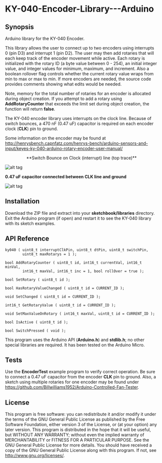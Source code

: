# KY-040-Encoder-Library---Arduino

## Synopsis
Arduino library for the KY-040 Encoder. 

This library allows the user to connect up to two encoders using interrupts 0 (pin D3) and interrupt 1 (pin D2). The user may then add rotaries that will each keep track of the encoder movement while active. Each rotary is initialized with the rotary ID (a byte value between 0 - 254), an initial integer value, and integer values for minimum, maximum, and increment. Also a boolean rollover flag controls whether the current rotary value wraps from min to max or max to min. If more encoders are needed, the source code provides comments showing what edits would be needed.

Note, memory for the total number of rotaries for an encoder is allocated during object creation. If you attempt to add a rotary using **AddRotaryCounter** that exceeds the limit set during object creation, the function will return **false**.

The KY-040 encoder library uses interrupts on the clock line. Because of switch bounces, a 470 nF (0.47 uF) capacitor is required on each encoder clock (**CLK**) pin to ground.

Some information on the encoder may be found at 
http://henrysbench.capnfatz.com/henrys-bench/arduino-sensors-and-input/keyes-ky-040-arduino-rotary-encoder-user-manual/

<center>**Switch Bounce on Clock (interrupt) line (top trace)**</center>

![alt tag](https://cloud.githubusercontent.com/assets/3778024/20508566/0f773998-b028-11e6-93be-419c9a08014c.png)

**0.47 uF capacitor connected between CLK line and ground** 

![alt tag](https://cloud.githubusercontent.com/assets/3778024/20508570/1a946d00-b028-11e6-8b36-ff34b561c11a.png)

## Installation

Download the ZIP file and extract into your **sketchbook/libraries** directory. Exit the Arduino program (if open) and restart it to see the KY-040 library with its sketch examples.

## API Reference

	ky040 ( uint8_t interruptClkPin, uint8_t dtPin, uint8_t switchPin,
			uint8_t maxRotarys = 1 );
	
	bool AddRotaryCounter ( uint8_t id, int16_t currentVal, int16_t minVal,
			int16_t maxVal, int16_t inc = 1, bool rollOver = true );
	
	bool SetRotary ( uint8_t id );

	bool HasRotaryValueChanged ( uint8_t id = CURRENT_ID );

	void SetChanged ( uint8_t id = CURRENT_ID );
	
	int16_t GetRotaryValue ( uint8_t id = CURRENT_ID );

	void SetMaxValueOnRotary ( int16_t maxVal, uint8_t id = CURRENT_ID );

	bool IsActive ( uint8_t id );

	bool SwitchPressed ( void );

This program uses the Arduino API (**Arduino.h**) and **stdlib.h**; no other special libraries are required. It has been tested on the Arduino Micro.

## Tests

Use the **EncoderTest** example program to verify correct operation.  Be sure to connect a 0.47 uF capacitor from the encoder **CLK** pin to ground.  Also, a sketch using multiple rotaries for one encoder may be found under https://github.com/Billwilliams1952/Arduino-Controlled-Fan-Tester.

## License

This program is free software: you can redistribute it and/or modify it under the terms of the GNU General Public License as published by the Free Software Foundation, either version 3 of the License, or (at your option) any later version. This program is distributed in the hope that it will be useful, but WITHOUT ANY WARRANTY; without even the implied warranty of MERCHANTABILITY or FITNESS FOR A PARTICULAR PURPOSE. See the GNU General Public License for more details. You should have received a copy of the GNU General Public License along with this program. If not, see http://www.gnu.org/licenses/.
